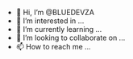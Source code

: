 - 👋 Hi, I’m @BLUEDEVZA
- 👀 I’m interested in ...
- 🌱 I’m currently learning ...
- 💞️ I’m looking to collaborate on ...
- 📫 How to reach me ...

<!---
BLUEDEVZA/BLUEDEVZA is a ✨ special ✨ repository because its `README.md` (this file) appears on your GitHub profile.
You can click the Preview link to take a look at your changes.
--->
